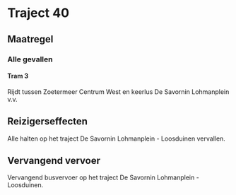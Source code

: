 # Traject 40
## Maatregel
### Alle gevallen

#### Tram 3
Rijdt tussen Zoetermeer Centrum West en keerlus De Savornin Lohmanplein v.v.

## Reizigerseffecten
Alle halten op het traject De Savornin Lohmanplein - Loosduinen vervallen.

## Vervangend vervoer
Vervangend busvervoer op het traject De Savornin Lohmanplein - Loosduinen.